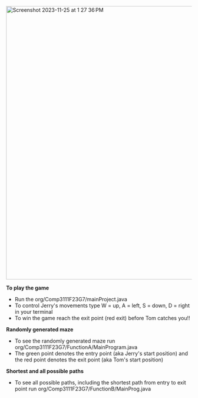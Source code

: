 <img width="742" alt="Screenshot 2023-11-25 at 1 27 36 PM" src="https://github.com/khushichawla/Comp3111F23G7/assets/77114872/443bf980-0a05-4b44-86b5-4f1a958a2500">

**To play the game**
- Run the org/Comp3111F23G7/mainProject.java
- To control Jerry's movements type W = up, A = left, S = down, D = right in your terminal
- To win the game reach the exit point (red exit) before Tom catches you!!

**Randomly generated maze**
- To see the randomly generated maze run org/Comp3111F23G7/FunctionA/MainProgram.java
- The green point denotes the entry point (aka Jerry's start position) and the red point denotes the exit point (aka Tom's start position)

**Shortest and all possible paths**
- To see all possible paths, including the shortest path from entry to exit point run org/Comp3111F23G7/FunctionB/MainProg.java
